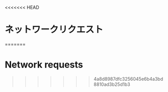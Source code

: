 
<<<<<<< HEAD
# ネットワークリクエスト
=======
# Network requests
>>>>>>> 4a8d8987dfc3256045e6b4a3bd8810ad3b25d1b3

